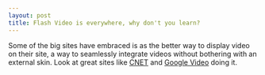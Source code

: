 ```yaml
---
layout: post
title: Flash Video is everywhere, why don't you learn?
---
```


Some of the big sites have embraced is as the better way to display video on their site, a way to seamlessly integrate videos without bothering with an external skin. Look at great sites like [CNET](http://www.cnet.com/) and [Google Video](http://video.google.com/) doing it.